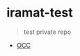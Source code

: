 # iramat-test
> test private repo

* [OCC](https://github.com/zoometh/iramat-test/tree/main/projects/occ)
